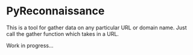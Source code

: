# PyReconnaissance
This is a tool for gather data on any particular URL or domain name. Just call the gather function which takes in a URL.


Work in progress...
